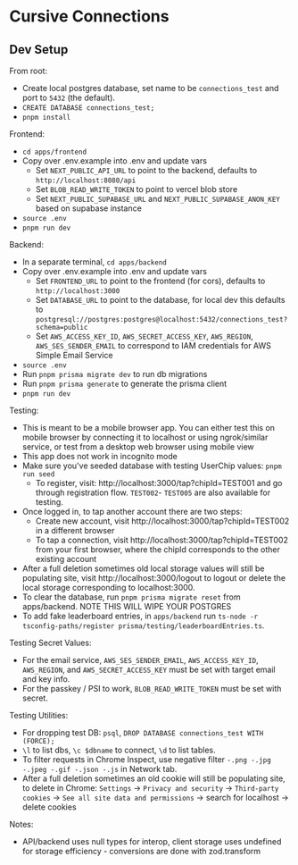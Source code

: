 # Cursive Connections

## Dev Setup

From root:

- Create local postgres database, set name to be `connections_test` and port to `5432` (the default).
- `CREATE DATABASE connections_test;`
- `pnpm install`

Frontend:

- `cd apps/frontend`
- Copy over .env.example into .env and update vars
  - Set `NEXT_PUBLIC_API_URL` to point to the backend, defaults to `http://localhost:8080/api`
  - Set `BLOB_READ_WRITE_TOKEN` to point to vercel blob store
  - Set `NEXT_PUBLIC_SUPABASE_URL` and `NEXT_PUBLIC_SUPABASE_ANON_KEY` based on supabase instance
- `source .env`
- `pnpm run dev`

Backend:

- In a separate terminal, `cd apps/backend`
- Copy over .env.example into .env and update vars
  - Set `FRONTEND_URL` to point to the frontend (for cors), defaults to `http://localhost:3000`
  - Set `DATABASE_URL` to point to the database, for local dev this defaults to `postgresql://postgres:postgres@localhost:5432/connections_test?schema=public`
  - Set `AWS_ACCESS_KEY_ID`, `AWS_SECRET_ACCESS_KEY`, `AWS_REGION`, `AWS_SES_SENDER_EMAIL` to correspond to IAM credentials for AWS Simple Email Service
- `source .env`
- Run `pnpm prisma migrate dev` to run db migrations
- Run `pnpm prisma generate` to generate the prisma client
- `pnpm run dev`

Testing:

- This is meant to be a mobile browser app. You can either test this on mobile browser by connecting it to localhost or using ngrok/similar service, or test from a desktop web browser using mobile view
- This app does not work in incognito mode
- Make sure you've seeded database with testing UserChip values: `pnpm run seed`
  - To register, visit: http://localhost:3000/tap?chipId=TEST001 and go through registration flow. `TEST002`- `TEST005` are also available for testing.
- Once logged in, to tap another account there are two steps:
  - Create new account, visit http://localhost:3000/tap?chipId=TEST002 in a different browser
  - To tap a connection, visit http://localhost:3000/tap?chipId=TEST002 from your first browser, where the chipId corresponds to the other existing account
- After a full deletion sometimes old local storage values will still be populating site, visit http://localhost:3000/logout to logout or delete the local storage corresponding to localhost:3000.
- To clear the database, run `pnpm prisma migrate reset` from apps/backend. NOTE THIS WILL WIPE YOUR POSTGRES
- To add fake leaderboard entries, in `apps/backend` run `ts-node -r tsconfig-paths/register prisma/testing/leaderboardEntries.ts`.

Testing Secret Values:

- For the email service, `AWS_SES_SENDER_EMAIL`, `AWS_ACCESS_KEY_ID`, `AWS_REGION`, and `AWS_SECRET_ACCESS_KEY` must be set with target email and key info.
- For the passkey / PSI to work, `BLOB_READ_WRITE_TOKEN` must be set with secret.

Testing Utilities:

- For dropping test DB: `psql`, `DROP DATABASE connections_test WITH (FORCE);`
- `\l` to list dbs, `\c $dbname` to connect, `\d` to list tables.
- To filter requests in Chrome Inspect, use negative filter `-.png -.jpg -.jpeg -.gif -.json -.js` in Network tab.
- After a full deletion sometimes an old cookie will still be populating site, to delete in Chrome: `Settings` -> `Privacy and security` -> `Third-party cookies` -> `See all site data and permissions` -> search for localhost -> delete cookies

Notes:

- API/backend uses null types for interop, client storage uses undefined for storage efficiency - conversions are done with zod.transform
